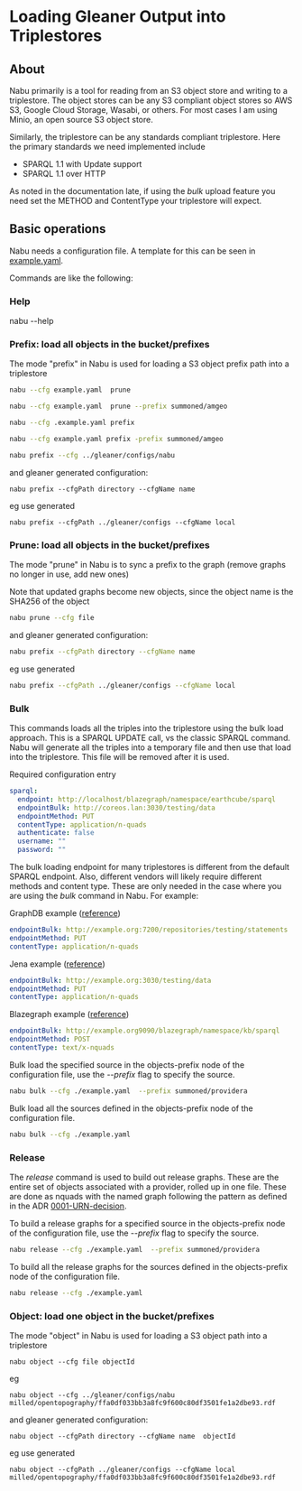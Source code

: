 #  Loading Gleaner Output into Triplestores

## About

Nabu primarily is a tool for reading from an S3 object store and writing 
to a triplestore.  The object stores can be any S3 compliant object stores
so AWS S3,  Google Cloud Storage, Wasabi, or others.   For most cases I am using
Minio, an open source S3 object store. 

Similarly, the triplestore can be any standards compliant triplestore.  Here
the primary standards we need implemented include

* SPARQL 1.1 with Update support
* SPARQL 1.1 over HTTP

As noted in the documentation late, if using the _bulk_ upload feature you 
need set the METHOD and ContentType your triplestore will expect. 

## Basic operations

Nabu needs a configuration file.  A template for this can be seen 
in [example.yaml](../config/example.yaml).  

Commands are like the following:
### Help
nabu --help

### Prefix: load all objects in the bucket/prefixes

The mode "prefix" in Nabu is used for loading a S3 object prefix 
path into a triplestore

```bash
nabu --cfg example.yaml  prune

nabu --cfg example.yaml  prune --prefix summoned/amgeo
```

```bash
nabu --cfg .example.yaml prefix

nabu --cfg example.yaml prefix -prefix summoned/amgeo

```

```bash
nabu prefix --cfg ../gleaner/configs/nabu
```
and gleaner generated configuration: 
```
nabu prefix --cfgPath directory --cfgName name 
```
eg use generated
```
nabu prefix --cfgPath ../gleaner/configs --cfgName local 
```
### Prune: load all objects in the bucket/prefixes

The mode "prune" in Nabu is to sync a prefix to the graph (remove graphs no longer in use, add new ones)

Note that updated graphs become new objects, since the object name is the SHA256 of the object


```bash
nabu prune --cfg file 
```
and gleaner generated configuration:
```bash
nabu prefix --cfgPath directory --cfgName name 
```
eg use generated
```bash
nabu prefix --cfgPath ../gleaner/configs --cfgName local 
```


### Bulk

This commands loads all the triples into the triplestore using the bulk load 
approach.  This is a SPARQL UPDATE call, vs the classic SPARQL command.  Nabu
will generate all the triples into a temporary file and then use that load into the 
triplestore.  This file will be removed after it is used. 

Required configuration entry

```yaml
sparql:
  endpoint: http://localhost/blazegraph/namespace/earthcube/sparql
  endpointBulk: http://coreos.lan:3030/testing/data
  endpointMethod: PUT
  contentType: application/n-quads
  authenticate: false
  username: ""
  password: ""
```
The bulk loading endpoint for many triplestores is different from the default
SPARQL endpoint.  Also, different vendors will likely require different methods
and content type.  These are only needed in the case where you are using the
_bulk_ command in Nabu.  For example:

GraphDB example ([reference](https://graphdb.ontotext.com/documentation/10.2/))
```yaml
endpointBulk: http://example.org:7200/repositories/testing/statements
endpointMethod: PUT
contentType: application/n-quads
```

Jena example ([reference](https://jena.apache.org/tutorials/index.html))
```yaml
endpointBulk: http://example.org:3030/testing/data
endpointMethod: PUT
contentType: application/n-quads
```

Blazegraph example ([reference](https://github.com/blazegraph/database/wiki/REST_API))
```yaml
endpointBulk: http://example.org9090/blazegraph/namespace/kb/sparql
endpointMethod: POST
contentType: text/x-nquads
```



Bulk load  the  specified source in the objects-prefix node
of the configuration file, use the _--prefix_ flag to specify the source.

```bash
nabu bulk --cfg ./example.yaml  --prefix summoned/providera
```

Bulk load all the sources defined in the objects-prefix node
of the configuration file.

```bash
nabu bulk --cfg ./example.yaml   
```


### Release

The _release_ command is used to build out release graphs.  These are the entire
set of objects associated with a provider, rolled up in one file.  These are done 
as nquads with the named graph following the pattern as defined in the ADR
[0001-URN-decision](https://github.com/gleanerio/nabu/blob/dev/decisions/0001-URN-decision.md).


To build a release graphs for a specified source in the objects-prefix node
of the configuration file, use the _--prefix_ flag to specify the source.  

```bash
nabu release --cfg ./example.yaml  --prefix summoned/providera
```

To build all the release graphs for the sources defined in the objects-prefix node
of the configuration file.

```bash
nabu release --cfg ./example.yaml   
```

### Object: load one object in the bucket/prefixes

The mode "object" in Nabu is used for loading a S3 object
path into a triplestore
```
nabu object --cfg file objectId
```
eg
```
nabu object --cfg ../gleaner/configs/nabu milled/opentopography/ffa0df033bb3a8fc9f600c80df3501fe1a2dbe93.rdf
```

and gleaner generated configuration:
```
nabu object --cfgPath directory --cfgName name  objectId
```
eg use generated
```
nabu object --cfgPath ../gleaner/configs --cfgName local milled/opentopography/ffa0df033bb3a8fc9f600c80df3501fe1a2dbe93.rdf
```
